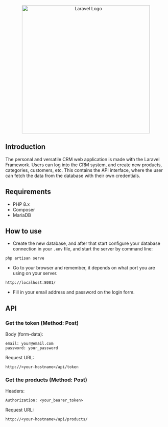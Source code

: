<p align="center"><a href="https://laravel.com" target="_blank"><img src="https://raw.githubusercontent.com/laravel/art/master/logo-lockup/5%20SVG/2%20CMYK/1%20Full%20Color/laravel-logolockup-cmyk-red.svg" width="400" alt="Laravel Logo"></a></p>

## Introduction

The personal and versatile CRM web application is made with the Laravel Framework. Users can log into the CRM system, and create new products, categories, customers, etc. This contains the API interface, where the user can fetch the data from the database with their own credentials.

## Requirements
- PHP 8.x
- Composer
- MariaDB

## How to use
- Create the new database, and after that start configure your database connection in your `.env` file, and start the server by command line:
```
php artisan serve
```
- Go to your browser and remember, it depends on what port you are using on your server.
```
http://localhost:8081/
```

- Fill in your email address and password on the login form.

## API

### Get the token (Method: Post)
Body (form-data): 
```
email: your@email.com
password: your_password
```
Request URL:
```
http://<your-hostname>/api/token
```

### Get the products (Method: Post)

Headers: 
```
Authorization: <your_bearer_token>
```
Request URL:
```
http://<your-hostname>/api/products/
```
